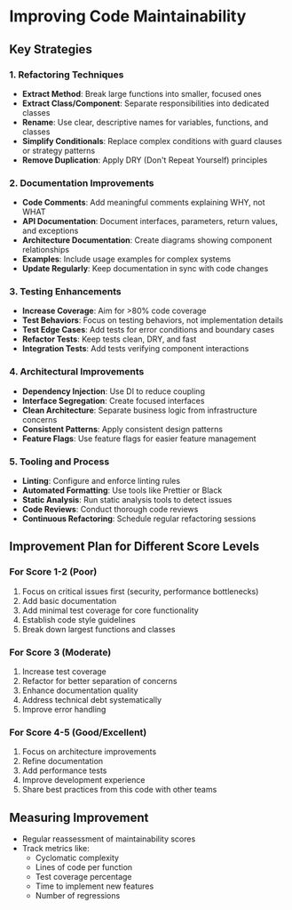 # Improving Code Maintainability

## Key Strategies

### 1. Refactoring Techniques
- **Extract Method**: Break large functions into smaller, focused ones
- **Extract Class/Component**: Separate responsibilities into dedicated classes
- **Rename**: Use clear, descriptive names for variables, functions, and classes
- **Simplify Conditionals**: Replace complex conditions with guard clauses or strategy patterns
- **Remove Duplication**: Apply DRY (Don't Repeat Yourself) principles

### 2. Documentation Improvements
- **Code Comments**: Add meaningful comments explaining WHY, not WHAT
- **API Documentation**: Document interfaces, parameters, return values, and exceptions
- **Architecture Documentation**: Create diagrams showing component relationships
- **Examples**: Include usage examples for complex systems
- **Update Regularly**: Keep documentation in sync with code changes

### 3. Testing Enhancements
- **Increase Coverage**: Aim for >80% code coverage
- **Test Behaviors**: Focus on testing behaviors, not implementation details
- **Test Edge Cases**: Add tests for error conditions and boundary cases
- **Refactor Tests**: Keep tests clean, DRY, and fast
- **Integration Tests**: Add tests verifying component interactions

### 4. Architectural Improvements
- **Dependency Injection**: Use DI to reduce coupling
- **Interface Segregation**: Create focused interfaces
- **Clean Architecture**: Separate business logic from infrastructure concerns
- **Consistent Patterns**: Apply consistent design patterns
- **Feature Flags**: Use feature flags for easier feature management

### 5. Tooling and Process
- **Linting**: Configure and enforce linting rules
- **Automated Formatting**: Use tools like Prettier or Black
- **Static Analysis**: Run static analysis tools to detect issues
- **Code Reviews**: Conduct thorough code reviews
- **Continuous Refactoring**: Schedule regular refactoring sessions

## Improvement Plan for Different Score Levels

### For Score 1-2 (Poor)
1. Focus on critical issues first (security, performance bottlenecks)
2. Add basic documentation
3. Add minimal test coverage for core functionality
4. Establish code style guidelines
5. Break down largest functions and classes

### For Score 3 (Moderate)
1. Increase test coverage
2. Refactor for better separation of concerns
3. Enhance documentation quality
4. Address technical debt systematically
5. Improve error handling

### For Score 4-5 (Good/Excellent)
1. Focus on architecture improvements
2. Refine documentation
3. Add performance tests
4. Improve development experience
5. Share best practices from this code with other teams

## Measuring Improvement
- Regular reassessment of maintainability scores
- Track metrics like:
  - Cyclomatic complexity
  - Lines of code per function
  - Test coverage percentage
  - Time to implement new features
  - Number of regressions